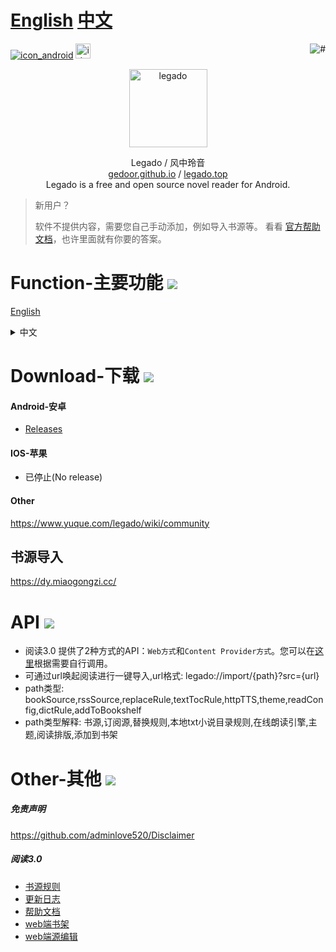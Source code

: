 # [English](English.md) [中文](README.md)

[![icon_android](https://github.com/gedoor/gedoor.github.io/blob/master/static/img/legado/icon_android.png)](https://play.google.com/store/apps/details?id=io.legado.play.release)
<a href="https://jb.gg/OpenSourceSupport" target="_blank">
<img width="24" height="24" src="https://resources.jetbrains.com/storage/products/company/brand/logos/jb_beam.svg?_gl=1*135yekd*_ga*OTY4Mjg4NDYzLjE2Mzk0NTE3MzQ.*_ga_9J976DJZ68*MTY2OTE2MzM5Ny4xMy4wLjE2NjkxNjMzOTcuNjAuMC4w&_ga=2.257292110.451256242.1669085120-968288463.1639451734" alt="idea"/>
</a>
<a href="https://data.newrank.cn/m/s.html?s=NykyOzI9MS5LNQ%3D%3D" target="_blank">
<img src="https://img.shields.io/badge/-微信关注“风中玲音”公众号-orange.svg" alt="#" align="right">
</a>

<div align="center">
<img width="125" height="125" src="https://github.com/gedoor/legado/raw/master/app/src/main/res/mipmap-xxxhdpi/ic_launcher.png" alt="legado"/>  

Legado / 风中玲音
<br>
<a href="https://github.com/adminlove520" target="_blank">gedoor.github.io</a> / <a href="https://www.legado.top/" target="_blank">legado.top</a>
<br>
Legado is a free and open source novel reader for Android.
</div>

>新用户？
>
>软件不提供内容，需要您自己手动添加，例如导入书源等。
>看看 [官方帮助文档](https://www.yuque.com/legado/wiki)，也许里面就有你要的答案。

# Function-主要功能 [![](https://img.shields.io/badge/-Function-F5F5F5.svg)](#Function-主要功能-)
[English](English.md)

<details><summary>中文</summary>
1.自定义书源，自己设置规则，抓取网页数据，规则简单易懂，软件内有规则说明。<br>
2.列表书架，网格书架自由切换。<br>
3.书源规则支持搜索及发现，所有找书看书功能全部自定义，找书更方便。<br>
4.订阅内容,可以订阅想看的任何内容,看你想看<br>
5.支持替换净化，去除广告替换内容很方便。<br>
6.支持本地TXT、EPUB阅读，手动浏览，智能扫描。<br>
7.支持高度自定义阅读界面，切换字体、颜色、背景、行距、段距、加粗、简繁转换等。<br>
8.支持多种翻页模式，覆盖、仿真、滑动、滚动等。<br>
9.软件开源，持续优化，无广告。
</details>

# Download-下载 [![](https://img.shields.io/badge/-Download-F5F5F5.svg)](#Download-下载-)
#### Android-安卓
* [Releases](https://github.com/SweatRose/Only-if-you-asked-to-see-me-our-meeting-would-be-meaningful-to-me/releases/tag/Major-Version)


#### IOS-苹果
* 已停止(No release) 

#### Other
https://www.yuque.com/legado/wiki/community
## 书源导入
https://dy.miaogongzi.cc/

# API [![](https://img.shields.io/badge/-API-F5F5F5.svg)](#API-)
* 阅读3.0 提供了2种方式的API：`Web方式`和`Content Provider方式`。您可以在[这里](api.md)根据需要自行调用。
* 可通过url唤起阅读进行一键导入,url格式: legado://import/{path}?src={url}
* path类型: bookSource,rssSource,replaceRule,textTocRule,httpTTS,theme,readConfig,dictRule,addToBookshelf
* path类型解释: 书源,订阅源,替换规则,本地txt小说目录规则,在线朗读引擎,主题,阅读排版,添加到书架

# Other-其他 [![](https://img.shields.io/badge/-Other-F5F5F5.svg)](#Other-其他-)
##### 免责声明
https://github.com/adminlove520/Disclaimer

##### 阅读3.0
* [书源规则](https://alanskycn.gitee.io/teachme)
* [更新日志](/app/src/main/assets/updateLog.md)
* [帮助文档](/app/src/main/assets/help/appHelp.md)
* [web端书架](https://github.com/gedoor/legado_web_bookshelf)
* [web端源编辑](https://github.com/gedoor/legado_web_source_editor)